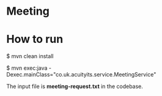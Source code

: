 Meeting
=======


How to run
==========

$ mvn clean install


$ mvn exec:java -Dexec.mainClass="co.uk.acuityits.service.MeetingService"


The input file is **meeting-request.txt** in the codebase.
